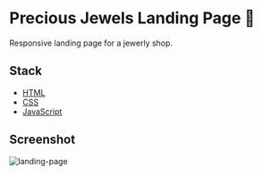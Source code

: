 # Precious Jewels Landing Page 💍

Responsive landing page for a jewerly shop.

## Stack
- [HTML](https://developer.mozilla.org/en-US/docs/Web/HTML)
- [CSS](https://developer.mozilla.org/en-US/docs/Web/CSS)
- [JavaScript](https://developer.mozilla.org/en-US/docs/Web/JavaScript)

## Screenshot
![landing-page](https://github.com/user-attachments/assets/bcd1e6a5-bcb5-4838-85c6-5cb01d09019f)
